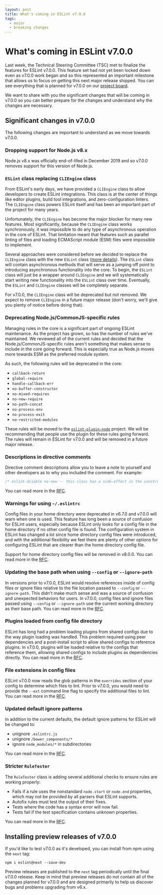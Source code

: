 ```yaml
---
layout: post
title: What's coming in ESLint v7.0.0
tags:
  - major
  - breaking changes
---
```

# What's coming in ESLint v7.0.0

Last week, the Technical Steering Committee (TSC) met to finalize the features for ESLint v7.0.0. This feature set had not yet been locked down even as v7.0.0 work began and so this represented an important milestone that allows us to focus on getting this next major release shipped. You can see everything that is planned for v7.0.0 on our [project board](https://github.com/eslint/eslint/projects/6).

We want to share with you the significant changes that will be coming in v7.0.0 so you can better prepare for the changes and understand why the changes are necessary.

## Significant changes in v7.0.0

The following changes are important to understand as we move towards v7.0.0.

### Dropping support for Node.js v8.x

Node.js v8.x was officially end-of-lifed in December 2019 and so v7.0.0 removes support for this version of Node.js.

### `ESLint` class replacing `CLIEngine` class

From ESLint's early days, we have provided a `CLIEngine` class to allow developers to create ESLint integrations. This class is at the center of things like editor plugins, build tool integrations, and zero-configuration linters. The `CLIEngine` class powers ESLint itself and has been an important part of the project for many years.

Unfortunately, the `CLIEngine` has become the major blocker for many new features. Most significantly, because the `CLIEngine` class works synchronously, it was impossible to do any type of asynchronous operation in the core of ESLint. That limitation meant that features such as parallel linting of files and loading ECMAScript module (ESM) files were impossible to implement.

Several approaches were considered before we decided to replace the `CLIEngine` class with the new `ESLint` class ([more details](https://github.com/eslint/rfcs/pull/40)). The `ESLint` class will contain asynchronous methods that will serve as a jumping off point to introducing asynchronous functionality into the core. To begin, the `ESLint` class will just be a wrapper around `CLIEngine` and we will systematically start writing new functionality into the `ESLint` class over time. Eventually, the `ESLint` and `CLIEngine` classes will be completely separate.

For v7.0.0, the `CLIEngine` class will be deprecated but not removed. We expect to remove `CLIEngine` in a future major release (don't worry, we'll give you plenty of notice before doing that).

### Deprecating Node.js/CommonJS-specific rules

Managing rules in the core is a significant part of ongoing ESLint maintenance. As the project has grown, so has the number of rules we've maintained. We reviewed all of the current rules and decided that the Node.js/CommonJS-specific rules aren't something that makes sense to include in the core going forward. This is especially true as Node.js moves more towards ESM as the preferred module system.

As such, the following rules will be deprecated in the core:

* `callback-return`
* `global-require`
* `handle-callback-err`
* `no-buffer-constructor`
* `no-mixed-requires`
* `no-new-require`
* `no-path-concat`
* `no-process-env`
* `no-process-exit`
* `no-restricted-modules`

These rules will be moved to the [`eslint-plugin-node`](https://github.com/mysticatea/eslint-plugin-node) project. We will be recommending that people use the plugin for these rules going forward. The rules will remain in ESLint for v7.0.0 and will be removed in a future major release.

### Descriptions in directive comments

Directive comment descriptions allow you to leave a note to yourself and other developers as to why you included the comment. For example:

```js
/* eslint-disable no-new -- this class has a side-effect in the constructor. */
```

You can read more in the [RFC](https://github.com/eslint/rfcs/pull/33).

### Warnings for using `~/.eslintrc`

Config files in your home directory were deprecated in v6.7.0 and v7.0.0 will warn when one is used. This feature has long been a source of confusion for ESLint users, especially because ESLint only looks for a config file in the home directory if no other config file is found. The configuration system in ESLint has changed a lot since home directory config files were introduced, and with the additional flexibility we feel there are plenty of other options for configuring ESLint that are clearer than the home directory config file.

Support for home directory config files will be removed in v8.0.0. You can read more in the [RFC](https://github.com/eslint/rfcs/pull/32).

### Updating the base path when using `--config` or `--ignore-path`

In versions prior to v7.0.0, ESLint would resolve references inside of config files or ignore files relative to the file location passed to `--config` or `--ignore-path`. This didn't make much sense and was a source of confusion and unexpected behaviors for users. In v7.0.0, config files and ignore files passed using `--config` or `--ignore-path` use the current working directory as their base path. You can read more in the [RFC](https://github.com/eslint/rfcs/pull/37).

### Plugins loaded from config file directory

ESLint has long had a problem loading plugins from shared configs due to the way plugin loading was handled. This problem required using peer dependencies and a post-install script to allow shared configs to reference plugins. In v7.0.0, plugins will be loaded relative to the configs that reference them, allowing shared configs to include plugins as dependencies directly. You can read more in the [RFC](https://github.com/eslint/rfcs/pull/47).

### File extensions in config files

ESLint v7.0.0 now reads the glob patterns in the `overrides` section of your config to determine which files to lint. Prior to v7.0.0, you would need to provide the `--ext` command line flag to specify the additional files to lint. You can read more in the [RFC](https://github.com/eslint/rfcs/pull/20).

### Updated default ignore patterns

In addition to the current defaults, the default ignore patterns for ESLint will be changed to:

* unignore `.eslintrc.js`
* unignore `/bower_components/*`
* ignore `node_modules/*` in subdirectories

You can read more in the [RFC](https://github.com/eslint/rfcs/pull/51).

### Stricter `RuleTester`

The `RuleTester` class is adding several additional checks to ensure rules are working properly:

* Fails if a rule uses the nonstandard `node.start` or `node.end` properties, which may not be provided by all parsers that ESLint supports.
* Autofix rules must test the output of their fixes.
* Tests where the code has a syntax error will now fail.
* Tests fail if the test specification contains unknown properties.

You can read more in the [RFC](https://github.com/eslint/rfcs/pull/25).

## Installing preview releases of v7.0.0

If you'd like to test v7.0.0 as it's developed, you can install from npm using the `next` tag:

```
npm i eslint@next --save-dev
```

Preview releases are published to the `next` tag periodically until the final v7.0.0 release. Keep in mind that preview releases do not contain all of the changes planned for v7.0.0 and are designed primarily to help us discover bugs and problems upgrading from v6.x.

